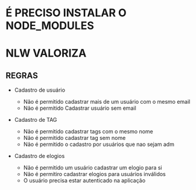 # É PRECISO INSTALAR O NODE_MODULES
# NLW VALORIZA

## REGRAS 

- Cadastro de usuário
    - Não é permitido cadastrar mais de um usuário com o mesmo email
    - Não é permitido Cadastrar usuário sem email


- Cadastro de TAG
    - Não é permitido cadastrar tags com o mesmo nome
    - Não é permitido cadastrar tag sem nome
    - Não é permitido o cadastro por usuários que nao sejam adm

- Cadastro de elogios
    - Não é permitido um usuário cadastrar um elogio para si
    - Não é permitiro cadastrar elogios para usuários inválidos 
    - O usuário precisa estar autenticado na aplicação